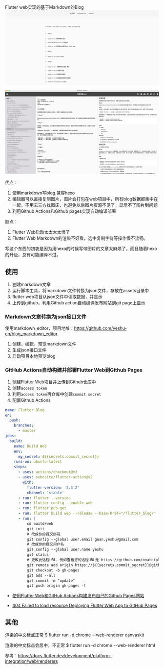 
Flutter web实现的基于Markdown的Blog
![](blog.png)

![](editor.png)

优点：
1. 使用markdown写blog,兼容hexo
2. 编辑器可以直接复制图片，图片会打包在web项目中，所有blog数据都集中在一起。不用去三方找图床，也避免以后图片资源不见了，显示不了图片到问题
3. 利用Github Actions和Github pages实现自动编译部署

缺点：
1. Flutter Web启动太太太太慢了
2. Flutter Web Markdown的渲染不好看，选中复制字符等操作很不流畅。

写这个东西的初衷是因为用hexo的时候写带图片的文章太麻烦了，而且随着hexo的升级，总有可能编译不过。

## 使用
1. 创建markdown文章 
2. 运行脚本工具，将markdown文件转换为json文件，存放在assets目录中
3. flutter web项目从json文件中读取数据，并显示
4. 上传到github，利用Github action自动编译发布网站到git page上显示

### Markdown文章转换为json接口文件
使用markdown_editor，项目地址：https://github.com/yeshu-cn/blog_markdown_editor
1. 创建，编辑，预览markdown文件
2. 生成json接口文件
3. 启动项目本地预览blog

### GitHub Actions自动构建并部署Flutter Web到Github Pages
1. 创建Flutter Web项目并上传到Github仓库中
2. 创建`access token`
3. 利用`access token`再仓库中创建`commit secret`
4. 配置Github Actions
```yaml
name: Flutter Blog
on:
  push:
    branches:
      - master
jobs:
  build:
    name: Build Web
    env:
      my_secret: ${{secrets.commit_secret}}
    runs-on: ubuntu-latest
    steps:
      - uses: actions/checkout@v3
      - uses: subosito/flutter-action@v2
        with:
          flutter-version: '3.3.2'
          channel: 'stable'
      - run: flutter --version
      - run: flutter config --enable-web
      - run: flutter pub get
      - run: flutter build web --release --base-href="/flutter_blog/" --web-renderer html
      - run: |
          cd build/web
          git init
          # 改成你的提交邮箱
          git config --global user.email guan.yeshu@gmail.com
          # 改成你的提交用户名
          git config --global user.name yeshu
          git status
          # 更改此远程URL，例如查看您的远程URL是 https://github.com/onatcipli/flutter_web.git 然后改成以下内容
          git remote add origin https://${{secrets.commit_secret}}@github.com/yeshu-cn/flutter_blog.git
          git checkout -b gh-pages
          git add --all
          git commit -m "update"
          git push origin gh-pages -f
```

* [使用Flutter Web和GitHub Actions构建发布自己的Github Pages网站](https://www.it610.com/article/1495533844500119552.htm)

* [404 Failed to load resource Deploying Flutter Web App to GitHub Pages
  ](https://stackoverflow.com/questions/65689346/404-failed-to-load-resource-deploying-flutter-web-app-to-github-pages)

## 其他
渲染的中文标点正常
$ flutter run -d chrome --web-renderer canvaskit

渲染的中文标点会居中，不正常
$ flutter run -d chrome --web-renderer html

参考：https://docs.flutter.dev/development/platform-integration/web/renderers


